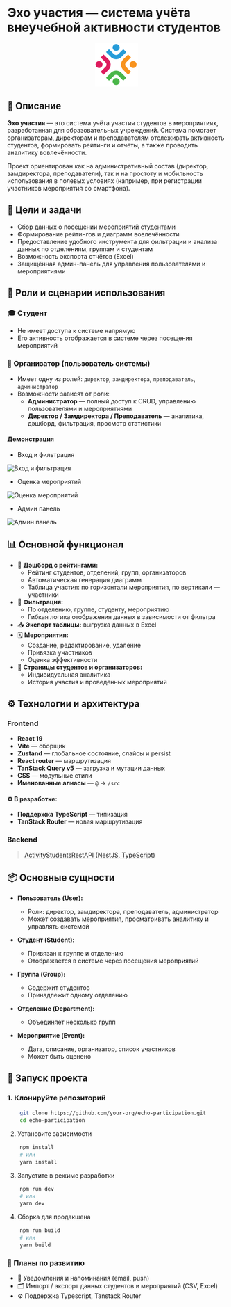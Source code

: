 # Эхо участия — система учёта внеучебной активности студентов

<div align="center">
  <img src="/public/logo.svg" alt="Echo Logo" height="100" />
</div>

## 📌 Описание

**Эхо участия** — это система учёта участия студентов в мероприятиях, разработанная для образовательных учреждений. Система помогает организаторам, директорам и преподавателям отслеживать активность студентов, формировать рейтинги и отчёты, а также проводить аналитику вовлечённости.

Проект ориентирован как на административный состав (директор, замдиректора, преподаватели), так и на простоту и мобильность использования в полевых условиях (например, при регистрации участников мероприятия со смартфона).

## 🎯 Цели и задачи

- Сбор данных о посещении мероприятий студентами
- Формирование рейтингов и диаграмм вовлечённости
- Предоставление удобного инструмента для фильтрации и анализа данных по отделениям, группам и студентам
- Возможность экспорта отчётов (Excel)
- Защищённая админ-панель для управления пользователями и мероприятиями

## 👥 Роли и сценарии использования

### 🎓 Студент
- Не имеет доступа к системе напрямую
- Его активность отображается в системе через посещения мероприятий

### 👤 Организатор (пользователь системы)
- Имеет одну из ролей: `директор`, `замдиректора`, `преподаватель`, `администратор`
- Возможности зависят от роли:
  - **Администратор** — полный доступ к CRUD, управлению пользователями и мероприятиями
  - **Директор / Замдиректора / Преподаватель** — аналитика, дэшборд, фильтрация, просмотр статистики

#### Демонстрация
- Вход и фильтрация
  
![Вход и фильтрация](https://github.com/user-attachments/assets/ca3385c5-aa78-43c9-b53d-0053392afef8)
- Оценка мероприятий
  
![Оценка мероприятий](https://github.com/user-attachments/assets/ca6f1671-8870-4748-ae05-80b806286f13)
- Админ панель
  
![Админ панель](https://github.com/user-attachments/assets/6aa37a5a-ceb0-4e33-8a4e-9f47ae063d74)

## 📊 Основной функционал

- 📍 **Дэшборд с рейтингами:**
  - Рейтинг студентов, отделений, групп, организаторов
  - Автоматическая генерация диаграмм
  - Таблица участия: по горизонтали мероприятия, по вертикали — участники
- 🎯 **Фильтрация:**
  - По отделению, группе, студенту, мероприятию
  - Гибкая логика отображения данных в зависимости от фильтра
- 📤 **Экспорт таблицы:** выгрузка данных в Excel
- 🗓️ **Мероприятия:**
  - Создание, редактирование, удаление
  - Привязка участников
  - Оценка эффективности
- 👤 **Страницы студентов и организаторов:**
  - Индивидуальная аналитика
  - История участия и проведённых мероприятий

## ⚙️ Технологии и архитектура

### Frontend

- **React 19**
- **Vite** — сборщик
- **Zustand** — глобальное состояние, слайсы и persist
- **React router** — маршрутизация
- **TanStack Query v5** — загрузка и мутации данных
- **CSS** — модульные стили
- **Именованные алиасы** — `@` → `/src`

#### ⚙️ В разработке:

- **Поддержка TypeScript** — типизация
- **TanStack Router** — новая маршрутизация

### Backend

> [ActivityStudentsRestAPI (NestJS, TypeScript)](https://github.com/vitaly06/ActivityStudentsRestAPI)

## 📦 Основные сущности

- **Пользователь (User):**
  - Роли: директор, замдиректора, преподаватель, администратор
  - Может создавать мероприятия, просматривать аналитику и управлять системой

- **Студент (Student):**
  - Привязан к группе и отделению
  - Отображается в системе через посещения мероприятий

- **Группа (Group):**
  - Содержит студентов
  - Принадлежит одному отделению

- **Отделение (Department):**
  - Объединяет несколько групп

- **Мероприятие (Event):**
  - Дата, описание, организатор, список участников
  - Может быть оценено

## 🚀 Запуск проекта

### 1. Клонируйте репозиторий

```bash
    git clone https://github.com/your-org/echo-participation.git
    cd echo-participation
```
2. Установите зависимости
```bash
    npm install
    # или
    yarn install
```
3. Запустите в режиме разработки
```bash
    npm run dev
    # или
    yarn dev
```
4. Сборка для продакшена
```bash
    npm run build
    # или
    yarn build
```
### 📝 Планы по развитию
- 📩 Уведомления и напоминания (email, push)
- 🗂️ Импорт / экспорт данных студентов и мероприятий (CSV, Excel)
- ⚙️ Поддержка Typescript, Tanstack Router
